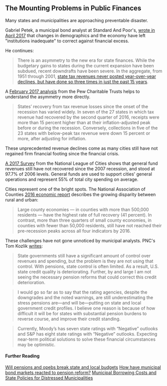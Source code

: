 ## The Mounting Problems in Public Finances

Many states and municipalities are approaching preventable disaster. 

Gabriel Petek, a municipal bond analyst at Standard And Poor's, [wrote in April 2017](http://thehill.com/blogs/pundits-blog/state-local-politics/327199-your-state-may-be-facing-the-dawn-of-an-unforgiving) that changes in demographics and the economy have left "institutions inadequate" to correct against financial excess. 

He continues:  

> There is an asymmetry to the new era for state finances. While the budgetary gains to states during the current expansion have been subdued, recent downdrafts have been severe. In the aggregate, from 1951 through 2001, [state tax revenues never posted year-over-year declines, but have done so three times in just the past 15 years](https://www.census.gov/programs-surveys/stc.html).

A [February 2017 analysis](http://www.pewtrusts.org/en/research-and-analysis/analysis/2017/02/02/despite-a-slump-tax-revenue-has-recovered-in-27-states) from the Pew Charitable Trusts helps to understand the asymmetry more directly. 

> States’ recovery from tax revenue losses since the onset of the recession has varied widely.  In seven of the 27 states in which tax revenue had recovered by the second quarter of 2016, receipts were more than 15 percent higher than at their inflation-adjusted peak before or during the recession. Conversely, collections in five of the 23 states with below-peak tax revenue were down 15 percent or more, after adjusting for inflation.

These unprecedented revenue declines come as many cities still have not regained firm financial footing since the financial crisis. 

[A 2017 Survey](http://nlc.org/sites/default/files/2017-09/NLC%20City%20Fiscal%20Conditions%202017.pdf) from the National League of Cities shows that general fund revenues still have not recovered since the 2007 recession, and stood at 97.7% of 2006 levels. General funds are used to support cities' general operations and represent 55% of total city spending on average. 

Cities represent one of the bright spots. The National Association of Counties [2016 economic report](http://www.naco.org/resources/county-economies-2016-widespread-recovery-slower-growth#profiles) describes the growing disparity between rural and urban:  

> Large county economies — in counties with more than 500,000 residents — have the highest rate of full recovery (41 percent). In contrast, more than three quarters of small county economies, in counties with fewer than 50,000 residents, still have not reached their pre-recession peaks across all four indicators by 2016.

These challenges have not gone unnoticed by municipal analysts. PNC's Tom Kozlik [writes](https://www.pnc.com/content/dam/pnc-com/pdf/corporateandinstitutional/MunicipalBond/US-State-Fiscal-Health-Lesson-from-Post-Recession-Miscue-11-1-17.pdf): 

> State governments still have a significant amount of control over revenues and spending, but the problem is they are not using that control. With pensions, state control is often limited. As a result, U.S. state credit quality is deteriorating. Further, by and large I am not seeing the necessary pension reforms that could correct this credit deterioration. 

> I would go so far as to say that the rating agencies, despite the downgrades and the noted warnings, are still underestimating the stress pensions are—and will be—putting on state and local government credit profiles. I believe one reason is because of how difficult it will be for states with substantial pension burdens to reverse course, and improve their credit standing. 

> Currently, Moody’s has seven state ratings with “Negative” outlooks and S&P has eight state ratings with “Negative” outlooks. Expecting near-term political solutions to solve these financial circumstances may be optimistic.


#### Further Reading
[Will pensions and opebs break state and local budgets](http://crr.bc.edu/wp-content/uploads/2016/10/slp_51.pdf)
[How have municipal bond markets reacted to pension reform?](http://crr.bc.edu/wp-content/uploads/2017/10/slp_57.pdf)
[Municipal Borrowing Costs and State Policies for Distressed Municipalities](https://papers.ssrn.com/sol3/papers.cfm?abstract_id=2845515)